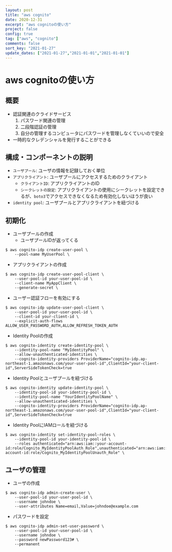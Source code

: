 ```yaml
---
layout: post
title: "aws cognito"
date: 2020-12-31
excerpt: "aws cognitoの使い方"
project: false
config: true
tag: ["aws", "cognito"]
comments: false
sort_key: "2021-01-27"
update_dates: ["2021-01-27","2021-01-01","2021-01-01"]
---
```


# aws cognitoの使い方

## 概要
 - 認証関連のクライドサービス
   1. パスワード関連の管理
   2. 二段階認証の管理
   3. 自分の管理するコンピュータにパスワードを管理しなくていいので安全
 - 一時的なクレデンシャルを発行することができる

## 構成・コンポーネントの説明

 - `ユーザプール`: ユーザの情報を記録しておく単位
 - `アプリクライアント`: ユーザプールにアクセスするためのクライアント
   - `クライアントID`: アプリクライアントのID
   - `シークレットの設定`: アプリクライアントの使用にシークレットを設定できるが、`boto3`でアクセスできなくなるため有効化しないほうが良い
 - `identity pool`: ユーザプールとアプリクライアントを紐づける

## 初期化

 - ユーザプールの作成
   - ユーザプールIDが返ってくる

```console
$ aws cognito-idp create-user-pool \
    --pool-name MyUserPool \
```

 - アプリクライアントの作成

```console
$ aws cognito-idp create-user-pool-client \
    --user-pool-id your-user-pool-id \
    --client-name MyAppClient \
    --generate-secret \
```

 - ユーザー認証フローを有効にする

```console
$ aws cognito-idp update-user-pool-client \
    --user-pool-id your-user-pool-id \
    --client-id your-client-id \
    --explicit-auth-flows ALLOW_USER_PASSWORD_AUTH,ALLOW_REFRESH_TOKEN_AUTH
```

 - Identity Poolの作成

```console
$ aws cognito-identity create-identity-pool \
    --identity-pool-name "MyIdentityPool" \
    --allow-unauthenticated-identities \
    --cognito-identity-providers ProviderName="cognito-idp.ap-northeast-1.amazonaws.com/your-user-pool-id",ClientId="your-client-id",ServerSideTokenCheck=true
```

 - Identity Poolとユーザプールを紐づける

```console
$ aws cognito-identity update-identity-pool \
    --identity-pool-id your-identity-pool-id \
    --identity-pool-name "YourIdentityPoolName" \
    --allow-unauthenticated-identities \
    --cognito-identity-providers ProviderName="cognito-idp.ap-northeast-1.amazonaws.com/your-user-pool-id",ClientId="your-client-id",ServerSideTokenCheck=true
```

 - Identity PoolにIAMロールを紐づける

```console
$ aws cognito-identity set-identity-pool-roles \
    --identity-pool-id your-identity-pool-id \
    --roles authenticated="arn:aws:iam::your-account-id:role/Cognito_MyIdentityPoolAuth_Role",unauthenticated="arn:aws:iam::your-account-id:role/Cognito_MyIdentityPoolUnauth_Role" \
```

## ユーザの管理

 - ユーザの作成

```console
$ aws cognito-idp admin-create-user \
    --user-pool-id your-user-pool-id \
    --username johndoe \
    --user-attributes Name=email,Value=johndoe@example.com 
```

 - パスワードを設定

```console
$ aws cognito-idp admin-set-user-password \
    --user-pool-id your-user-pool-id \
    --username johndoe \
    --password newPassword123# \
    --permanent
```
